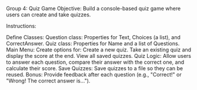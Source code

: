 Group 4: Quiz Game
Objective: Build a console-based quiz game where users can create and take quizzes.

Instructions:

Define Classes:
Question class: Properties for Text, Choices (a list), and CorrectAnswer.
Quiz class: Properties for Name and a list of Questions.
Main Menu: Create options for:
Create a new quiz.
Take an existing quiz and display the score at the end.
View all saved quizzes.
Quiz Logic: Allow users to answer each question, compare their answer with the correct one, and calculate their score.
Save Quizzes: Save quizzes to a file so they can be reused.
Bonus: Provide feedback after each question (e.g., "Correct!" or "Wrong! The correct answer is...").
